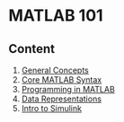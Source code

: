 
# MATLAB 101
## Content
1. [General Concepts](https://github.com/fthcknmz/MATLAB101/tree/main/1_General%20Concepts)
2. [Core MATLAB Syntax](https://github.com/fthcknmz/MATLAB101/tree/main/2_Core%20MATLAB%20Syntax)
3. [Programming in MATLAB]()
4. [Data Representations]()
5. [Intro to Simulink]()


